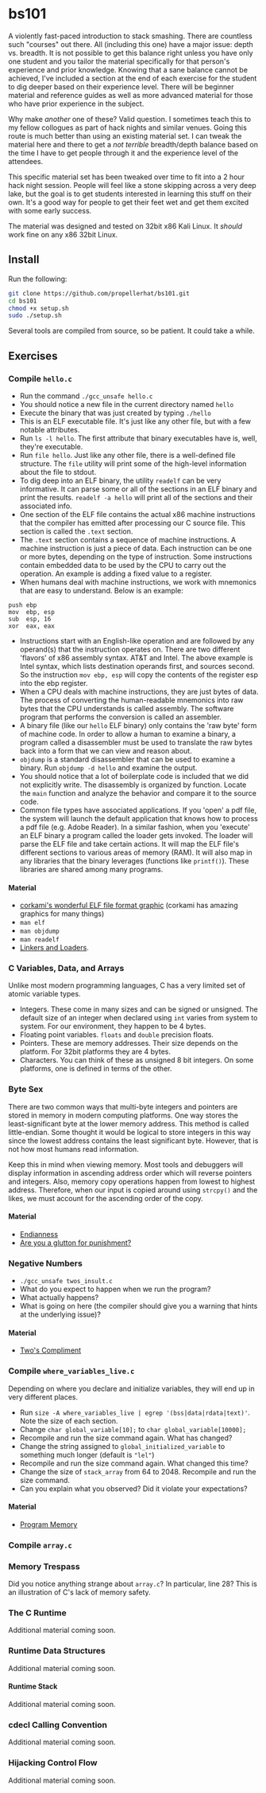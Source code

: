 # bs101

A violently fast-paced introduction to stack smashing. There are countless such "courses" out there. All (including this one) have a major issue: depth vs. breadth. It is not possible to get this balance right unless you have only one student and you tailor the material specifically for that person's experience and prior knowledge. Knowing that a sane balance cannot be achieved, I've included a section at the end of each exercise for the student to dig deeper based on their experience level. There will be beginner material and reference guides as well as more advanced material for those who have prior experience in the subject.

Why make *another* one of these? Valid question. I sometimes teach this to my fellow collogues as part of hack nights and similar venues. Going this route is much better than using an existing material set. I can tweak the material here and there to get a *not terrible* breadth/depth balance based on the time I have to get people through it and the experience level of the attendees.

This specific material set has been tweaked over time to fit into a 2 hour hack night session. People will feel like a stone skipping across a very deep lake, but the goal is to get students interested in learning this stuff on their own. It's a good way for people to get their feet wet and get them excited with some early success.

The material was designed and tested on 32bit x86 Kali Linux. It *should* work fine on any x86 32bit Linux.

## Install

Run the following:

```bash
git clone https://github.com/propellerhat/bs101.git
cd bs101
chmod +x setup.sh
sudo ./setup.sh
```

Several tools are compiled from source, so be patient. It could take a while.

## Exercises

### Compile `hello.c`
 * Run the command `./gcc_unsafe hello.c`
 * You should notice a new file in the current directory named `hello`
 * Execute the binary that was just created by typing `./hello`
 * This is an ELF executable file. It's just like any other file, but with a few notable attributes.
 * Run `ls -l hello`. The first attribute that binary executables have is, well, they're executable.
 * Run `file hello`. Just like any other file, there is a well-defined file structure. The `file` utility will print some of the high-level information about the file to stdout.
 * To dig deep into an ELF binary, the utility `readelf` can be very informative. It can parse some or all of the sections in an ELF binary and print the results. `readelf -a hello` will print all of the sections and their associated info.
 * One section of the ELF file contains the actual x86 machine instructions that the compiler has emitted after processing our C source file. This section is called the `.text` section.
 * The `.text` section contains a sequence of machine instructions. A machine instruction is just a piece of data. Each instruction can be one or more bytes, depending on the type of instruction. Some instructions contain embedded data to be used by the CPU to carry out the operation. An example is adding a fixed value to a register.
 * When humans deal with machine instructions, we work with mnemonics that are easy to understand. Below is an example:
```assembly
push ebp
mov  ebp, esp
sub  esp, 16
xor  eax, eax
```
 * Instructions start with an English-like operation and are followed by any operand(s) that the instruction operates on. There are two different 'flavors' of x86 assembly syntax. AT&T and Intel. The above example is Intel syntax, which lists destination operands first, and sources second. So the instruction `mov ebp, esp` will copy the contents of the register esp into the ebp register.
 * When a CPU deals with machine instructions, they are just bytes of data. The process of converting the human-readable mnemonics into raw bytes that the CPU understands is called assembly. The software program that performs the conversion is called an assembler.
 * A binary file (like our `hello` ELF binary) only contains the 'raw byte' form of machine code. In order to allow a human to examine a binary, a program called a disassembler must be used to translate the raw bytes back into a form that we can view and reason about.
 * `objdump` is a standard disassembler that can be used to examine a binary. Run `objdump -d hello` and examine the output.
 * You should notice that a lot of boilerplate code is included that we did not explicitly write. The disassembly is organized by function. Locate the `main` function and analyze the behavior and compare it to the source code.
 * Common file types have associated applications. If you 'open' a pdf file, the system will launch the default application that knows how to process a pdf file (e.g. Adobe Reader). In a similar fashion, when you 'execute' an ELF binary a program called the loader gets invoked. The loader will parse the ELF file and take certain actions. It will map the ELF file's different sections to various areas of memory (RAM). It will also map in any libraries that the binary leverages (functions like `printf()`). These libraries are shared among many programs.

#### Material
 * [corkami's wonderful ELF file format graphic](https://github.com/corkami/pics/blob/master/binary/elf101/elf101.pdf) (corkami has amazing graphics for many things)
 * `man elf`
 * `man objdump`
 * `man readelf`
 * [Linkers and Loaders](https://www.iecc.com/linker/).

### C Variables, Data, and Arrays

Unlike most modern programming languages, C has a very limited set of atomic variable types.

 * Integers. These come in many sizes and can be signed or unsigned. The default size of an integer when declared using `int` varies from system to system. For our environment, they happen to be 4 bytes.
 * Floating point variables. `floats` and `double` precision floats.
 * Pointers. These are memory addresses. Their size depends on the platform. For 32bit platforms they are 4 bytes.
 * Characters. You can think of these as unsigned 8 bit integers. On some platforms, one is defined in terms of the other.

### Byte Sex

There are two common ways that multi-byte integers and pointers are stored in memory in modern computing platforms. One way stores the least-significant byte at the lower memory address. This method is called little-endian. Some thought it would be logical to store integers in this way since the lowest address contains the least significant byte. However, that is not how most humans read information.

Keep this in mind when viewing memory. Most tools and debuggers will display information in ascending address order which will reverse pointers and integers. Also, memory copy operations happen from lowest to highest address. Therefore, when our input is copied around using `strcpy()` and the likes, we must account for the ascending order of the copy.

#### Material
 * [Endianness](https://en.wikipedia.org/wiki/Endianness)
 * [Are you a glutton for punishment?](https://blog.legitbs.net/2017/07/the-clemency-architecture.html)

### Negative Numbers

 * `./gcc_unsafe twos_insult.c`
 * What do you expect to happen when we run the program?
 * What actually happens?
 * What is going on here (the compiler should give you a warning that hints at the underlying issue)?

#### Material
 * [Two's Compliment](https://en.wikipedia.org/wiki/Two%27s_complement)

### Compile `where_variables_live.c`
Depending on where you declare and initialize variables, they will end up in very different places.

 * Run `size -A where_variables_live | egrep '(bss|data|rdata|text)'`. Note the size of each section.
 * Change `char global_variable[10];` to `char global_variable[10000];`
 * Recompile and run the size command again. What has changed?
 * Change the string assigned to `global_initialized_variable` to something much longer (default is `"lel"`)
 * Recompile and run the size command again. What changed this time?
 * Change the size of `stack_array` from 64 to 2048. Recompile and run the size command.
 * Can you explain what you observed? Did it violate your expectations?

#### Material
 * [Program Memory](https://en.wikipedia.org/wiki/Data_segment#Program_memory)

### Compile `array.c`


### Memory Trespass
Did you notice anything strange about `array.c`? In particular, line 28? This is an illustration of C's lack of memory safety.

### The C Runtime
Additional material coming soon.

### Runtime Data Structures
Additional material coming soon.

#### Runtime Stack
Additional material coming soon.

### cdecl Calling Convention
Additional material coming soon.

### Hijacking Control Flow
Additional material coming soon.
